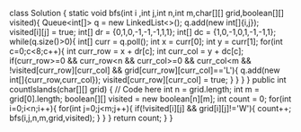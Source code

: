 class Solution {
    static void bfs(int i ,int j,int n,int m,char[][] grid,boolean[][] visited){
        Queue<int[]> q = new LinkedList<>();
        q.add(new int[]{i,j});
        visited[i][j] = true;
        int[] dr = {0,1,0,-1,-1,-1,1,1};
        int[] dc = {1,0,-1,0,1,-1,-1,1};
        while(q.size()>0){
            int[] curr = q.poll();
            int x = curr[0];
            int y = curr[1];
            for(int c=0;c<8;c++){
                int curr_row = x + dr[c];
                int curr_col = y + dc[c];
                if(curr_row>=0 && curr_row<n && curr_col>=0 && curr_col<m && !visited[curr_row][curr_col] && grid[curr_row][curr_col]=='L'){
                    q.add(new int[]{curr_row,curr_col});
                    visited[curr_row][curr_col] = true;
                }
            }
        }
    }
    public int countIslands(char[][] grid) {
        // Code here
        int n = grid.length;
        int m = grid[0].length;
        boolean[][] visited = new boolean[n][m];
        int count = 0;
        for(int i=0;i<n;i++){
            for(int j=0;j<m;j++){
                if(!visited[i][j] && grid[i][j]!='W'){
                    count++;
                    bfs(i,j,n,m,grid,visited);
                }
            }
        }
        return count;
    }
}